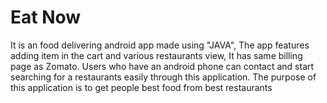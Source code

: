 # Eat Now
It is an food delivering android app made using "JAVA", The app features adding item in the cart and various restaurants view, It has same billing page as Zomato.
Users who have an android phone can contact and start searching for a restaurants easily through this application. The purpose of this application is to get people best food from best restaurants

